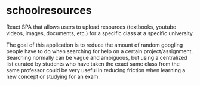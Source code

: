 # schoolresources

React SPA that allows users to upload resources (textbooks, youtube videos, images, documents, etc.) for a specific class at a specific university.

The goal of this application is to reduce the amount of random googling people have to do when searching for help on a certain project/assignment.
Searching normally can be vague and ambiguous, but using a centralized list curated by students who have taken the exact same class from the
same professor could be very useful in reducing friction when learning a new concept or studying for an exam.

